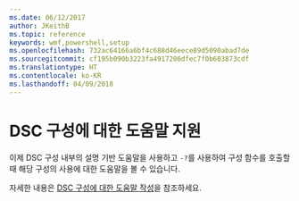 ```yaml
---
ms.date: 06/12/2017
author: JKeithB
ms.topic: reference
keywords: wmf,powershell,setup
ms.openlocfilehash: 732ac64166a6bf4c688d46eece89d5090abad7de
ms.sourcegitcommit: cf195b090b3223fa4917206dfec7f0b603873cdf
ms.translationtype: HT
ms.contentlocale: ko-KR
ms.lasthandoff: 04/09/2018
---
```

# <a name="help-support-for-dsc-configurations"></a>DSC 구성에 대한 도움말 지원

이제 DSC 구성 내부의 설명 기반 도움말을 사용하고 `-?`를 사용하여 구성 함수를 호출할 때 해당 구성의 사용에 대한 도움말을 볼 수 있습니다.

자세한 내용은 [DSC 구성에 대한 도움말 작성](https://msdn.microsoft.com/powershell/dsc/confighelp)을 참조하세요.